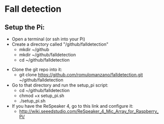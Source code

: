 # Fall detection

## Setup the Pi:
- Open a terminal (or ssh into your Pi)
- Create a directory called "/github/falldetection"
    * mkdir ~/github
    * mkdir ~/github/falldetection
    * cd ~/github/falldetection
* Clone the git repo into it:
    * git clone https://github.com/romulomanzano/falldetection.git ~/github/falldetection
* Go to that directory and run the setup_pi script:
    * cd ~/github/falldetection
    * chmod +x setup_pi.sh
    * ./setup_pi.sh
 * If you have the ReSpeaker 4, go to this link and configure it:
    * http://wiki.seeedstudio.com/ReSpeaker_4_Mic_Array_for_Raspberry_Pi/